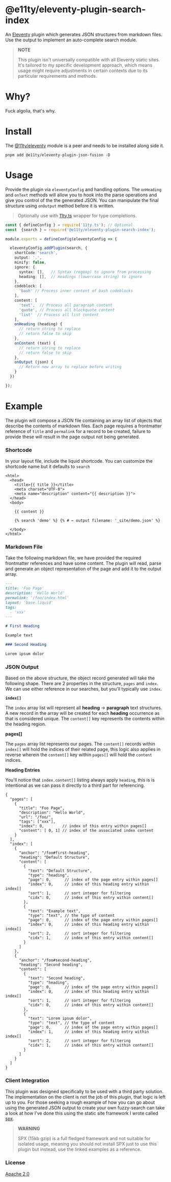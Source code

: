 # @e11ty/eleventy-plugin-search-index

An [Eleventy](https://www.11ty.dev/) plugin which generates JSON structures from markdown files. Use the output to implement an auto-complete search module.

> **NOTE**
>
> This plugin isn't universally compatible with all Eleventy static sites. It's tailored to my specific development approach, which means usage might require adjustments in certain contexts due to its particular requirements and methods.

# Why?

Fuck algolia, that's why.

# Install

The [@11ty/eleventy](https://www.npmjs.com/package/@11ty/eleventy) module is a peer and needs to be installed along side it.

```cli
pnpm add @e11ty/eleventy-plugin-json-fusion -D
```

# Usage

Provide the plugin via `eleventyConfig` and handling options. The `onHeading` and `onText` methods will allow you to hook into the parse operations and give you control of the the generated JSON. You can manipulate the final structure using `onOutput` method before it is written.

> Optionally use with [11ty.ts](https://github.com/panoply/e11ty/packages/11ty.ts) wrapper for type completions.

<!-- prettier-ignore -->
```ts
const { defineConfig } = require('11ty.ts'); // Optional
const  {search } = require('@e11ty/eleventy-plugin-search-index');

module.exports = defineConfig(eleventyConfig => {

  eleventyConfig.addPlugin(search, {
    shortCode:'search',
    output: '.',
    minify: false,
    ignore: {
      syntax: [],   // Syntax (regexp) to ignore from processing
      heading: [],  // Headings (lowercase string) to ignore
    },
    codeblock: [
      'bash' // Process inner content of bash codeblocks
    ],
    content: [
      'text',  // Process all paragraph content
      'quote', // Process all blockquote content
      'list'  // Process all list content
    ],
    onHeading (heading) {
      // return string to replace
      // return false to skip
    },
    onContent (text) {
      // return string to replace
      // return false to skip
    },
    onOutput (json) {
      // Return new array to replace before writing
    }
  })

});
```

# Example

The plugin will compose a JSON file containing an array list of objects that describe the contents of markdown files. Each page requires a frontmatter reference of `title` and `permalink` for a record to be created, failure to provide these will result in the page output not being generated.

### Shortcode

In your layout file, include the liquid shortcode. You can customize the shortcode name but it defaults to `search`

```liquid
<html>
  <head>
    <title>{{ title }}</title>
    <meta charset="UTF-8">
    <meta name="description" content="{{ description }}">
  </head>
  <body>

    {{ content }}

    {% search 'demo' %} {% # ← output filename: '_site/demo.json' %}

  </body>
</html>
```

### Markdown File

Take the following markdown file, we have provided the required frontmatter references and have some content. The plugin will read, parse and generate an object representation of the page and add it to the output array.

```md
---
title: 'Foo Page'
description: 'Hello World'
permalink: '/foo/index.html'
layout: 'base.liquid'
tags:
  - 'xxx'
---

# First Heading

Example text

### Second Heading

Lorem ipsum dolor
```

### JSON Output

Based on the above structure, the object record generated will take the following shape. There are 2 properties in the structure, `pages` and `index`. We can use either reference in our searches, but you'll typically use `index`.

**`index[]`**

The `index` array list will represent all **heading** → **paragraph** text structures. A new record in the array will be created for each **heading** occurrence as that is considered unique. The `content[]` key represents the contents within the heading region.

**pages[]**

The `pages` array list represents our pages. The `content[]` records within `index[]` will hold the indices of their related page, this logic also applies in reverse wherein the `content[]` key within `pages[]` will hold the `content` indices.

**Heading Entries**

You'll notice that `index.content[]` listing always apply `heading`, this is is intentional as we can pass it directly to a third part for referencing.

<!-- prettier-ignore -->
```jsonc
{
  "pages": [
    {
      "title": "Foo Page",
      "description": "Hello World",
      "url": "/foo/",
      "tags": ["xxx"],
      "index": 0,        // index of this entry within pages[]
      "content": [ 0, 1] // index of the associated index content
    }
  ],
  "index": [
    {
      "anchor": "/foo#first-heading",
      "heading": "Default Structure",
      "content": [
        {
          "text": "Default Structure",
          "type": "heading",
          "page": 0,      // index of the page entry within pages[]
          "index": 0,     // index of this heading entry within index[]
          "sort": 1,      // sort integer for filtering
          "cidx": 0,      // index of this entry within content[]
        },
        {
          "text": "Example text",
          "type": "text", // the type of content
          "page": 0,      // index of the page entry within pages[]
          "index": 0,     // index of this heading entry within index[]
          "sort": 2,      // sort integer for filtering
          "cidx": 1,      // index of this entry within content[]
        }
      ]
    },
    {
      "anchor": "/foo#second-heading",
      "heading": "Second heading",
      "content": [
        {
          "text": "Second heading",
          "type": "heading",
          "page": 0,      // index of the page entry within pages[]
          "index": 0,     // index of this heading entry within index[]
          "sort": 1,      // sort integer for filtering
          "cidx": 0,      // index of this entry within content[]
        },
        {
          "text": "Lorem ipsum dolor",
          "type": "text", // the type of content
          "page": 0,      // index of the page entry within pages[]
          "index": 1,     // index of this heading entry within index[]
          "sort": 2,      // sort integer for filtering
          "cidx": 1,      // index of this entry within content[]
        }
      ]
    }
  ]
}
```

### Client Integration

This plugin was designed specifically to be used with a third party solution. The implementation on the client is not the job of this plugin, that logic is left up to you. For those seeking a rough example of how you can go about using the generated JSON output to create your own fuzzy-search can take a look at how I've done this using the static site framework I wrote called [spx](https://spx.js.org).

> **WARNING**
>
> SPX (15kb gzip) is a full fledged framework and not suitable for isolated usage, meaning you should not install SPX just to use this plugin but instead, use the linked examples as a reference.

### License

[Apache 2.0](#LICENSE)
